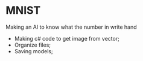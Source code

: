 # MNIST

Making an AI to know what the number in write hand

- Making c# code to get image from vector;
- Organize files;
- Saving models;

